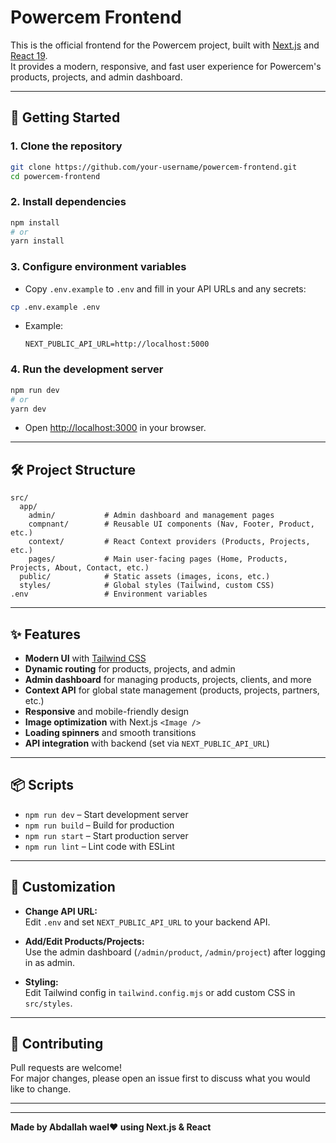 # Powercem Frontend

This is the official frontend for the Powercem project, built with [Next.js](https://nextjs.org/) and [React 19](https://react.dev/).  
It provides a modern, responsive, and fast user experience for Powercem's products, projects, and admin dashboard.

---

## 🚀 Getting Started

### 1. **Clone the repository**
```bash
git clone https://github.com/your-username/powercem-frontend.git
cd powercem-frontend
```

### 2. **Install dependencies**
```bash
npm install
# or
yarn install
```

### 3. **Configure environment variables**
- Copy `.env.example` to `.env` and fill in your API URLs and any secrets:
```bash
cp .env.example .env
```
- Example:
  ```
  NEXT_PUBLIC_API_URL=http://localhost:5000
  ```

### 4. **Run the development server**
```bash
npm run dev
# or
yarn dev
```
- Open [http://localhost:3000](http://localhost:3000) in your browser.

---

## 🛠️ Project Structure

```
src/
  app/
    admin/           # Admin dashboard and management pages
    compnant/        # Reusable UI components (Nav, Footer, Product, etc.)
    context/         # React Context providers (Products, Projects, etc.)
    pages/           # Main user-facing pages (Home, Products, Projects, About, Contact, etc.)
  public/            # Static assets (images, icons, etc.)
  styles/            # Global styles (Tailwind, custom CSS)
.env                 # Environment variables
```

---

## ✨ Features

- **Modern UI** with [Tailwind CSS](https://tailwindcss.com/)
- **Dynamic routing** for products, projects, and admin
- **Admin dashboard** for managing products, projects, clients, and more
- **Context API** for global state management (products, projects, partners, etc.)
- **Responsive** and mobile-friendly design
- **Image optimization** with Next.js `<Image />`
- **Loading spinners** and smooth transitions
- **API integration** with backend (set via `NEXT_PUBLIC_API_URL`)

---

## 📦 Scripts

- `npm run dev` – Start development server
- `npm run build` – Build for production
- `npm run start` – Start production server
- `npm run lint` – Lint code with ESLint

---

## 📝 Customization

- **Change API URL:**  
  Edit `.env` and set `NEXT_PUBLIC_API_URL` to your backend API.

- **Add/Edit Products/Projects:**  
  Use the admin dashboard (`/admin/product`, `/admin/project`) after logging in as admin.

- **Styling:**  
  Edit Tailwind config in `tailwind.config.mjs` or add custom CSS in `src/styles`.

---

## 🤝 Contributing

Pull requests are welcome!  
For major changes, please open an issue first to discuss what you would like to change.

---




---

**Made by Abdallah wael❤️ using Next.js & React**
